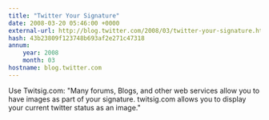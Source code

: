 ```yaml
---
title: "Twitter Your Signature"
date: 2008-03-20 05:46:00 +0000
external-url: http://blog.twitter.com/2008/03/twitter-your-signature.html
hash: 43b23809f123748b693af2e271c47318
annum:
    year: 2008
    month: 03
hostname: blog.twitter.com
---
```


Use Twitsig.com: "Many forums, Blogs, and other web services allow you to have images as part of your signature. twitsig.com allows you to display your current twitter status as an image."
